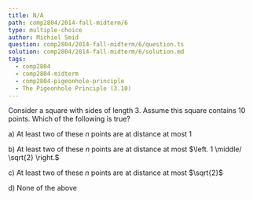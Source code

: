 ```yaml
---
title: N/A
path: comp2804/2014-fall-midterm/6
type: multiple-choice
author: Michiel Smid
question: comp2804/2014-fall-midterm/6/question.ts
solution: comp2804/2014-fall-midterm/6/solution.md
tags:
  - comp2804
  - comp2804-midterm
  - comp2804-pigeonhole-principle
  - The Pigeonhole Principle (3.10)
---
```


Consider a square with sides of length 3. Assume this square contains 10 points. Which of the following is true?

a) At least two of these $n$ points are at distance at most $1$

b) At least two of these $n$ points are at distance at most $\left. 1 \middle/ \sqrt{2} \right.$

c) At least two of these $n$ points are at distance at most $\sqrt{2}$

d) None of the above
